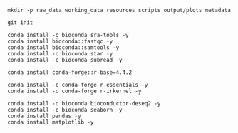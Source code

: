 
    mkdir -p raw_data working_data resources scripts output/plots metadata
    
    git init
    
    conda install -c bioconda sra-tools -y
    conda install bioconda::fastqc -y
    conda install bioconda::samtools -y
    conda install -c bioconda star -y
    conda install -c bioconda subread -y

    conda install conda-forge::r-base=4.4.2 

    conda install -c conda-forge r-essentials -y
    conda install -c conda-forge r-irkernel -y

    conda install -c bioconda bioconductor-deseq2 -y
    conda install -c bioconda seaborn -y
    conda install pandas -y
    conda install matplotlib -y








